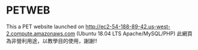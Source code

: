 # PETWEB
This a PET website launched on http://ec2-54-188-89-42.us-west-2.compute.amazonaws.com   (Ubuntu 18.04 LTS Apache/MySQL/PHP)
此網頁為非營利用途，以教學目的使用，謝謝!!
